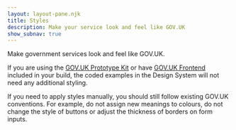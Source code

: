 ```yaml
---
layout: layout-pane.njk
title: Styles
description: Make your service look and feel like GOV.UK
show_subnav: true
---
```


Make government services look and feel like GOV.UK.

If you are using the [GOV.UK Prototype Kit](https://prototype-kit.service.gov.uk) or have [GOV.UK Frontend](https://frontend.design-system.service.gov.uk/) included in your build, the coded examples in the Design System will not need any additional styling.

If you need to apply styles manually, you should still follow existing GOV.UK conventions. For example, do not assign new meanings to colours, do not change the style of buttons or adjust the thickness of borders on form inputs.
